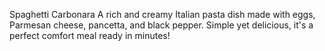 Spaghetti Carbonara
A rich and creamy Italian pasta dish made with eggs, Parmesan cheese, pancetta, and black pepper. Simple yet delicious, it's a perfect comfort meal ready in minutes! 
